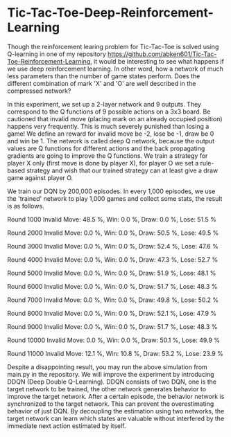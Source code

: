 # Tic-Tac-Toe-Deep-Reinforcement-Learning

Though the reinforcement learing problem for Tic-Tac-Toe is solved using Q-learning in one of my repository https://github.com/abken601/Tic-Tac-Toe-Reinforcement-Learning, it would be interesting to see what happens if we use deep reinforcement learning. In other word, how a network of much less parameters than the number of game states perform. Does the different combination of mark 'X' and 'O' are well described in the compressed network? 

In this experiment, we set up a 2-layer network and 9 outputs. They correspond to the Q functions of 9 possible actions on a 3x3 board. Be cautioned that invalid move (placing mark on an already occupied position) happens very frequently. This is much severely punished than losing a game! We define an reward for invalid move be -2, lose be -1, draw be 0 and win be 1. The network is called deep Q network, because the output values are Q functions for different actions and the back propagating gradients are going to improve the Q functions. We train a strategy for player X only (first move is done by player X), for player O we set a rule-based strategy and wish that our trained strategy can at least give a draw game against player O. 

We train our DQN by 200,000 episodes. In every 1,000 episodes, we use the 'trained' network to play 1,000 games and collect some stats, the result is as follows.

Round 1000
Invalid Move: 48.5 %, Win: 0.0 %, Draw: 0.0 %, Lose: 51.5 %

Round 2000
Invalid Move: 0.0 %, Win: 0.0 %, Draw: 50.5 %, Lose: 49.5 %

Round 3000
Invalid Move: 0.0 %, Win: 0.0 %, Draw: 52.4 %, Lose: 47.6 %

Round 4000
Invalid Move: 0.0 %, Win: 0.0 %, Draw: 47.3 %, Lose: 52.7 %

Round 5000
Invalid Move: 0.0 %, Win: 0.0 %, Draw: 51.9 %, Lose: 48.1 %

Round 6000
Invalid Move: 0.0 %, Win: 0.0 %, Draw: 51.7 %, Lose: 48.3 %

Round 7000
Invalid Move: 0.0 %, Win: 0.0 %, Draw: 49.8 %, Lose: 50.2 %

Round 8000
Invalid Move: 0.0 %, Win: 0.0 %, Draw: 52.1 %, Lose: 47.9 %

Round 9000
Invalid Move: 0.0 %, Win: 0.0 %, Draw: 51.7 %, Lose: 48.3 %

Round 10000
Invalid Move: 0.0 %, Win: 0.0 %, Draw: 50.1 %, Lose: 49.9 %

Round 11000
Invalid Move: 12.1 %, Win: 10.8 %, Draw: 53.2 %, Lose: 23.9 %


Despite a disappointing result, you may run the above simulation from main.py in the repository. We will improve the experiment by introducing DDQN (Deep Double Q-Learning). DDQN consists of two DQN, one is the target network to be trained, the other network generates behavior to improve the target network. After a certain episode, the behavior network is synchronized to the target network. This can prevent the overestimating behavior of just DQN. By decoupling the estimation using two networks, the target network can learn which states are valuable without interfered by the immediate next action estimated by itself. 
